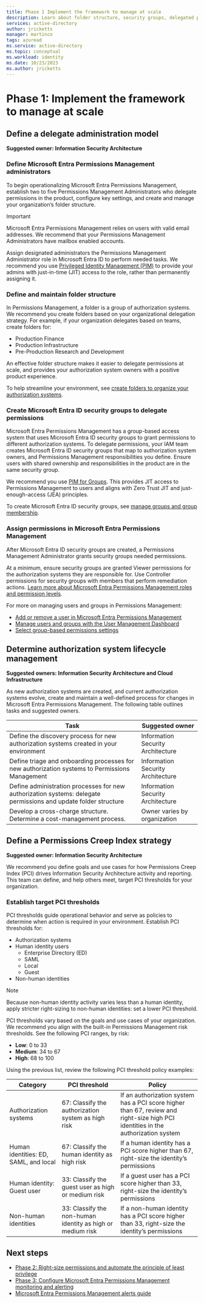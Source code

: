 ```yaml
---
title: Phase 1 Implement the framework to manage at scale
description: Learn about folder structure, security groups, delegated permissions, lifecycle management, and Permissions Creep Index thresholds
services: active-directory
author: jricketts
manager: martinco
tags: azuread
ms.service: active-directory
ms.topic: conceptual
ms.workload: identity
ms.date: 10/23/2023
ms.author: jricketts
---
```


# Phase 1: Implement the framework to manage at scale

## Define a delegate administration model

**Suggested owner: Information Security Architecture**

### Define Microsoft Entra Permissions Management administrators

To begin operationalizing Microsoft Entra Permissions Management, establish two to five Permissions Management Administrators who delegate permissions in the product, configure key settings, and create and manage your organization’s folder structure.

>[!IMPORTANT]
> Microsoft Entra Permissions Management relies on users with valid email addresses. We recommend that your Permissions Management Administrators have mailbox enabled accounts.

Assign designated administrators the Permissions Management Administrator role in Microsoft Entra ID to perform needed tasks. We recommend you use [Privileged Identity Management (PIM)](~/id-governance/privileged-identity-management/pim-configure.md) to provide your admins with just-in-time (JIT) access to the role, rather than permanently assigning it.

### Define and maintain folder structure

In Permissions Management, a folder is a group of authorization systems. We recommend you create folders based on your organizational delegation strategy. For example, if your organization delegates based on teams, create folders for:

* Production Finance
* Production Infrastructure
* Pre-Production Research and Development

An effective folder structure makes it easier to delegate permissions at scale, and provides your authorization system owners with a positive product experience.

To help streamline your environment, see [create folders to organize your authorization systems](~/permissions-management/how-to-create-folders.md).

### Create Microsoft Entra ID security groups to delegate permissions

Microsoft Entra Permissions Management has a group-based access system that uses Microsoft Entra ID security groups to grant permissions to different authorization systems. To delegate permissions, your IAM team creates Microsoft Entra ID security groups that map to authorization system owners, and Permissions Management responsibilities you define. Ensure users with shared ownership and responsibilities in the product are in the same security group.

We recommend you use [PIM for Groups](~/id-governance/privileged-identity-management/concept-pim-for-groups.md). This provides JIT access to Permissions Management to users and aligns with Zero Trust JIT and just-enough-access (JEA) principles.

To create Microsoft Entra ID security groups, see [manage groups and group membership](~/fundamentals/how-to-manage-groups.md).

### Assign permissions in Microsoft Entra Permissions Management

After Microsoft Entra ID security groups are created, a Permissions Management Administrator grants security groups needed permissions.

At a minimum, ensure security groups are granted Viewer permissions for the authorization systems they are responsible for. Use Controller permissions for security groups with members that perform remediation actions. [Learn more about Microsoft Entra Permissions Management roles and permission levels](~/permissions-management/product-roles-permissions.md).

For more on managing users and groups in Permissions Management:

* [Add or remove a user in Microsoft Entra Permissions Management](~/permissions-management/how-to-add-remove-user-to-group.md)
* [Manage users and groups with the User Management Dashboard](~/permissions-management/ui-user-management.md)
* [Select group-based permissions settings](~/permissions-management/how-to-create-group-based-permissions.md)

## Determine authorization system lifecycle management

**Suggested owners: Information Security Architecture and Cloud Infrastructure**

As new authorization systems are created, and current authorization systems evolve, create and maintain a well-defined process for changes in Microsoft Entra Permissions Management. The following table outlines tasks and suggested owners.

|Task|Suggested owner|
|---|---|
|Define the discovery process for new authorization systems created in your environment|Information Security Architecture|
|Define triage and onboarding processes for new authorization systems to Permissions Management|Information Security Architecture|
|Define administration processes for new authorization systems: delegate permissions and update folder structure|Information Security Architecture|
|Develop a cross-charge structure. Determine a cost-management process.|Owner varies by organization|

## Define a Permissions Creep Index strategy

**Suggested owner: Information Security Architecture**

We recommend you define goals and use cases for how Permissions Creep Index (PCI) drives Information Security Architecture activity and reporting. This team can define, and help others meet, target PCI thresholds for your organization.

### Establish target PCI thresholds

PCI thresholds guide operational behavior and serve as policies to determine when action is required in your environment. Establish PCI thresholds for:

* Authorization systems
* Human identity users
  * Enterprise Directory (ED)
  * SAML
  * Local
  * Guest
* Non-human identities

>[!NOTE]
> Because non-human identity activity varies less than a human identity, apply stricter right-sizing to non-human identities: set a lower PCI threshold.

PCI thresholds vary based on the goals and use cases of your organization. We recommend you align with the built-in Permissions Management risk thresholds. See the following PCI ranges, by risk:

* **Low**: 0 to 33
* **Medium**: 34 to 67
* **High**: 68 to 100 

Using the previous list, review the following PCI threshold policy examples:

|Category|PCI threshold|Policy|
|---|---|---|
|Authorization systems|67: Classify the authorization system as high risk|If an authorization system has a PCI score higher than 67, review and right-size high PCI identities in the authorization system|
|Human identities: ED, SAML, and local|67: Classify the human identity as high risk|If a human identity has a PCI score higher than 67, right-size the identity’s permissions|
|Human identity: Guest user|33: Classify the guest user as high or medium risk|If a guest user has a PCI score higher than 33, right-size the identity’s permissions|
|Non-human identities|33: Classify the non-human identity as high or medium risk|If a non-human identity has a PCI score higher than 33, right-size the identity’s permissions |

## Next steps

* [Phase 2: Right-size permissions and automate the principle of least privilege](permissions-manage-ops-guide-two.md)
* [Phase 3: Configure Microsoft Entra Permissions Management monitoring and alerting](permissions-manage-ops-guide-three.md)
* [Microsoft Entra Permissions Management alerts guide](permissions-manage-ops-guide-alerts.md)

